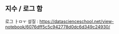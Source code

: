 ## 지수 / 로그 함



로그 ㅏㅁㅜ 설질 : https://datascienceschool.net/view-notebook/6076dff5c5c942778d0dc6d349c24930/